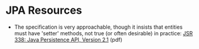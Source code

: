 # JPA Resources

- The specification is very approachable, though it insists that entities must have 'setter' methods, not true (or often desirable) in practice: [JSR 338: Java Persistence API, Version 2.1](http://download.oracle.com/otn-pub/jcp/persistence-2_1-fr-eval-spec/JavaPersistence.pdf?AuthParam=1490712512_b2c567a5822bf6b90c2ef68cca39284a) (pdf)